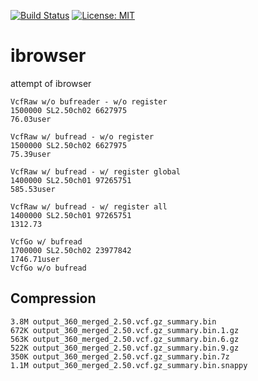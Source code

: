 [![Build Status](https://travis-ci.org/sauloalgolang/introgressionbrowser.svg?branch=master)](https://travis-ci.org/sauloalgolang/introgressionbrowser)
[![License: MIT](https://img.shields.io/badge/License-MIT-green.svg)](https://opensource.org/licenses/MIT)

# ibrowser

attempt of ibrowser

~~~
VcfRaw w/o bufreader - w/o register
1500000 SL2.50ch02 6627975
76.03user

VcfRaw w/ bufread - w/o register
1500000 SL2.50ch02 6627975
75.39user

VcfRaw w/ bufread - w/ register global
1400000 SL2.50ch01 97265751
585.53user

VcfRaw w/ bufread - w/ register all
1400000 SL2.50ch01 97265751
1312.73

VcfGo w/ bufread
1700000 SL2.50ch02 23977842
1746.71user
VcfGo w/o bufread
~~~

## Compression

~~~
3.8M output_360_merged_2.50.vcf.gz_summary.bin
672K output_360_merged_2.50.vcf.gz_summary.bin.1.gz
563K output_360_merged_2.50.vcf.gz_summary.bin.6.gz
522K output_360_merged_2.50.vcf.gz_summary.bin.9.gz
350K output_360_merged_2.50.vcf.gz_summary.bin.7z
1.1M output_360_merged_2.50.vcf.gz_summary.bin.snappy
~~~